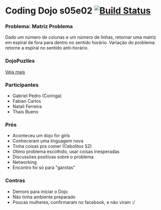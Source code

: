 # Coding Dojo s05e02 [![Build Status](https://travis-ci.org/yodojo/matriz-espiral-s05e02.svg?branch=master)](https://travis-ci.org/yodojo/matriz-espiral-s05e02)

### Problema: Matriz Problema

Dado um número de colunas e um número de linhas, retornar uma matriz em espiral de fora para dentro no sentido horário.
Variação do problema: retorne a espiral no sentido anti-horário.

### DojoPuzlles
[Veja mais](http://dojopuzzles.com/problemas/exibe/matriz-espiral/#)


### Participantes

* Gabriel Pedro (Coringa)
* Fabian Carlos
* Natali Ferreira
* Thais Bueno

### Prós

* Aconteceu um dojo for girls
* Conheceram uma linguagem nova
* Tinha coisas pra comer (Cebolitos S2)
* Otimo problema escolhido, usar coisas inesperadas
* Discussões positivas sobre o problema
* Networking
* Encontro foi só para "garotas"

### Contras

* Demoro para iniciar o Dojo
* Não tinha ambiente preparado
* Poucas mulheres, confirmaram no facebook, e não viram :/
